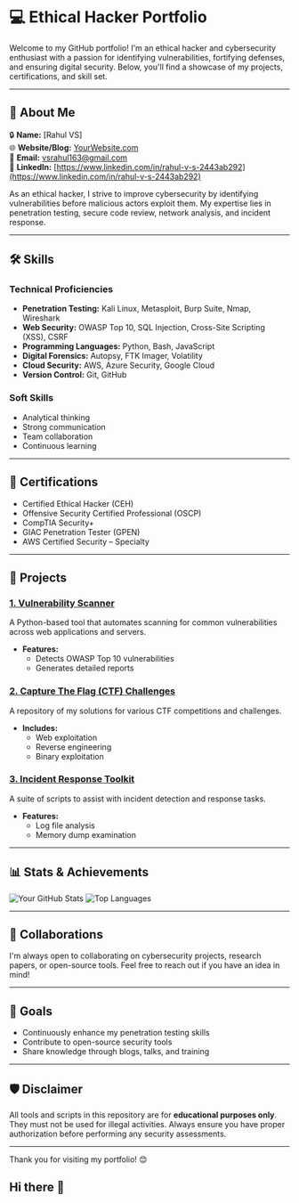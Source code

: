 # 💻 Ethical Hacker Portfolio

Welcome to my GitHub portfolio! I'm an ethical hacker and cybersecurity enthusiast with a passion for identifying vulnerabilities, fortifying defenses, and ensuring digital security. Below, you'll find a showcase of my projects, certifications, and skill set.

---

## 🚀 About Me

🔒 **Name:** [Rahul VS]  
🌐 **Website/Blog:** [YourWebsite.com](https://YourWebsite.com)  
📧 **Email:** [vsrahul163@gmail.com](mailto:vsrahul163@gmail.com.com)  
💼 **LinkedIn:** [https://www.linkedin.com/in/rahul-v-s-2443ab292](https://www.linkedin.com/in/rahul-v-s-2443ab292)  


As an ethical hacker, I strive to improve cybersecurity by identifying vulnerabilities before malicious actors exploit them. My expertise lies in penetration testing, secure code review, network analysis, and incident response.

---

## 🛠️ Skills

### Technical Proficiencies
- **Penetration Testing:** Kali Linux, Metasploit, Burp Suite, Nmap, Wireshark
- **Web Security:** OWASP Top 10, SQL Injection, Cross-Site Scripting (XSS), CSRF
- **Programming Languages:** Python, Bash, JavaScript
- **Digital Forensics:** Autopsy, FTK Imager, Volatility
- **Cloud Security:** AWS, Azure Security, Google Cloud
- **Version Control:** Git, GitHub

### Soft Skills
- Analytical thinking
- Strong communication
- Team collaboration
- Continuous learning

---

## 📜 Certifications

- Certified Ethical Hacker (CEH) 
- Offensive Security Certified Professional (OSCP) 
- CompTIA Security+ 
- GIAC Penetration Tester (GPEN) 
- AWS Certified Security – Specialty

---

## 🔧 Projects

### [1. Vulnerability Scanner](https://github.com/YourUsername/vulnerability-scanner)
A Python-based tool that automates scanning for common vulnerabilities across web applications and servers.
- **Features:**
  - Detects OWASP Top 10 vulnerabilities
  - Generates detailed reports

### [2. Capture The Flag (CTF) Challenges](https://github.com/YourUsername/ctf-solutions)
A repository of my solutions for various CTF competitions and challenges.
- **Includes:**
  - Web exploitation
  - Reverse engineering
  - Binary exploitation

### [3. Incident Response Toolkit](https://github.com/YourUsername/incident-response-toolkit)
A suite of scripts to assist with incident detection and response tasks.
- **Features:**
  - Log file analysis
  - Memory dump examination

---

## 📊 Stats & Achievements

![Your GitHub Stats](https://github-readme-stats.vercel.app/api?username=YourUsername&show_icons=true&theme=radical)
![Top Languages](https://github-readme-stats.vercel.app/api/top-langs/?username=YourUsername&layout=compact&theme=radical)

---

## 🤝 Collaborations

I'm always open to collaborating on cybersecurity projects, research papers, or open-source tools. Feel free to reach out if you have an idea in mind!

---

## 🎯 Goals

- Continuously enhance my penetration testing skills
- Contribute to open-source security tools
- Share knowledge through blogs, talks, and training

---

## 🛡️ Disclaimer

All tools and scripts in this repository are for **educational purposes only**. They must not be used for illegal activities. Always ensure you have proper authorization before performing any security assessments.

---

Thank you for visiting my portfolio! 😊
## Hi there 👋

<!--
**RVS1122/RVS1122** is a ✨ _special_ ✨ repository because its `README.md` (this file) appears on your GitHub profile.

Here are some ideas to get you started:

- 🔭 I’m currently working on ...
- 🌱 I’m currently learning ...
- 👯 I’m looking to collaborate on ...
- 🤔 I’m looking for help with ...
- 💬 Ask me about ...
- 📫 How to reach me: ...
- 😄 Pronouns: ...
- ⚡ Fun fact: ...
-->
